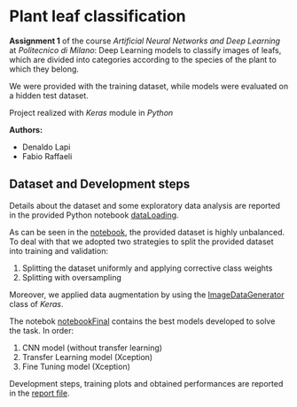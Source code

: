 
# Plant leaf classification
**Assignment 1** of  the course *Artificial Neural Networks and Deep Learning* at *Politecnico di Milano*: Deep Learning models to classify images of leafs, which are divided into categories according to the species of the plant to which they belong.

We were provided with the training dataset, while models were evaluated on a hidden test dataset.

Project realized with *Keras* module in *Python*

**Authors:**
- Denaldo Lapi
- Fabio Raffaeli

## Dataset and Development steps
Details about the dataset and some exploratory data analysis are reported in the provided Python notebook [dataLoading](https://github.com/denaldo98/leaf_plant_classification/blob/main/dataLoading.ipynb).

As can be seen in the [notebook](https://github.com/denaldo98/leaf_plant_classification/blob/main/dataLoading.ipynb), the provided dataset is highly unbalanced. 
To deal with that we adopted two strategies to split the provided dataset into training and validation:
 1. Splitting the dataset uniformly and applying corrective class weights
 2.  Splitting with oversampling

Moreover, we applied data augmentation by using the [ImageDataGenerator](https://www.tensorflow.org/api_docs/python/tf/keras/preprocessing/image/ImageDataGenerator) class of *Keras*.

The notebok [notebookFinal](https://github.com/denaldo98/leaf_plant_classification/blob/main/notebookFinal.ipynb)  contains the best models developed to solve the task. 
In order:

 1. CNN model (without transfer learning)
 2. Transfer Learning model (Xception)
 3. Fine Tuning model (Xception)

Development steps, training plots and obtained performances are reported in the [report file](https://github.com/denaldo98/leaf_plant_classification/blob/main/Challenge1_AN2DL.pdf).
